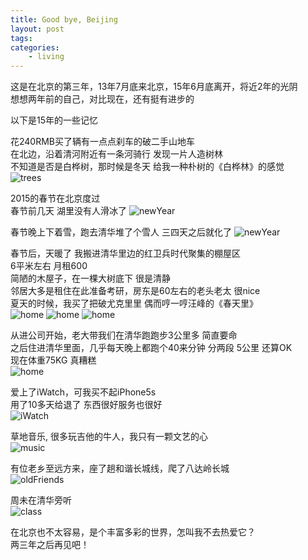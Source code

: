 ```yaml
---
title: Good bye, Beijing
layout: post
tags:
categories:
    - living
---
```


这是在北京的第三年，13年7月底来北京，15年6月底离开，将近2年的光阴   
想想两年前的自己，对比现在，还有挺有进步的   

以下是15年的一些记忆


花240RMB买了辆有一点点刹车的破二手山地车   
在北边，沿着清河附近有一条河骑行 发现一片人造树林   
不知道是否是白桦树，那时候是冬天 给我一种朴树的《白桦林》的感觉   
![trees](../../../../assets/images/beijing2015/trees-1.jpg)


2015的春节在北京度过   
春节前几天 湖里没有人滑冰了
![newYear](../../../../assets/images/beijing2015/newYear-2.jpg)

春节晚上下着雪，跑去清华堆了个雪人 三四天之后就化了
![newYear](../../../../assets/images/beijing2015/newYear-1.jpg)



春节后，天暖了 我搬进清华里边的红卫兵时代聚集的棚屋区   
6平米左右 月租600   
简陋的木屋子，在一棵大树底下 很是清静   
邻居大多是租住在此准备考研，房东是60左右的老头老太 很nice   
夏天的时候，我买了把破尤克里里 偶而哼一哼汪峰的《春天里》   
![home](../../../../assets/images/beijing2015/home-1.jpg)
![home](../../../../assets/images/beijing2015/home-2.jpg)
![home](../../../../assets/images/beijing2015/home-3.jpg)

从进公司开始，老大带我们在清华跑跑步3公里多 简直要命   
之后住进清华里面，几乎每天晚上都跑个40来分钟 分两段 5公里 还算OK   
现在体重75KG 真糟糕   
![home](../../../../assets/images/beijing2015/road-1.jpg)


爱上了iWatch，可我买不起iPhone5s   
用了10多天给退了 东西很好服务也很好   
![iWatch](../../../../assets/images/beijing2015/iWatch-1.jpg)


草地音乐, 很多玩吉他的牛人，我只有一颗文艺的心   
![music](../../../../assets/images/beijing2015/music-1.jpg)

有位老乡至远方来，座了趟和谐长城线，爬了八达岭长城   
![oldFriends](../../../../assets/images/beijing2015/oldFriends-1.jpg)


周未在清华旁听   
![class](../../../../assets/images/beijing2015/tsinghuaClass-1.jpg)


在北京也不太容易，是个丰富多彩的世界，怎叫我不去热爱它？   
两三年之后再见吧！

